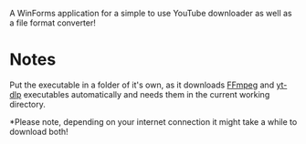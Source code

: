 A WinForms application for a simple to use YouTube downloader as well as a file format converter!

# Notes 
Put the executable in a folder of it's own, as it downloads [FFmpeg](https://ffmpeg.org/) and [yt-dlp](https://github.com/yt-dlp/yt-dlp) executables automatically and needs them in the current working directory.

*Please note, depending on your internet connection it might take a while to download both!
